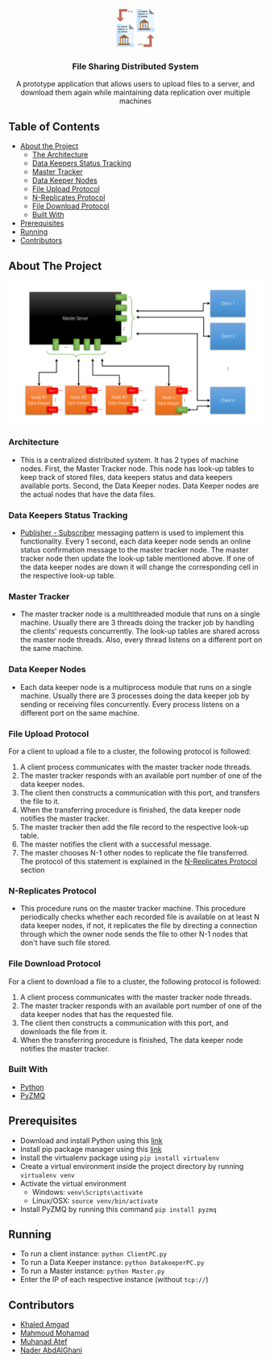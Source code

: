 <br />
<p align="center">
  <a href="https://github.com/Muhanad23/file-sharing-distributed-system">
    <img src="assets/distributed-ledger.png" alt="Logo" width="80" height="80">
  </a>

  <h3 align="center">File Sharing Distributed System</h3>

  <p align="center">
    A prototype application that allows users to upload files to a server, and download
them again while maintaining data replication over multiple machines
  </p>
</p>

## Table of Contents

- [About the Project](#about-the-project)
  - [The Architecture](#the-architecture)
  - [Data Keepers Status Tracking](#data-keepers-status-tracking)
  - [Master Tracker](#master-tracker)
  - [Data Keeper Nodes](#data-keeper-nodes)
  - [File Upload Protocol](#file-upload-protocol)
  - [N-Replicates Protocol](#n-replicates-protocol)
  - [File Download Protocol](#file-download-protocol)
  - [Built With](#built-with)
- [Prerequisites](#prerequisites)
- [Running](#running)
- [Contributors](#contributors)

## About The Project

![System Structure][system-architecture]

### Architecture

- This is a centralized distributed system. It has 2 types of machine nodes. First, the Master Tracker node. This node has look-up tables to keep track of stored files, data keepers status and data keepers available ports. Second, the Data Keeper nodes. Data Keeper nodes are the actual nodes that have the data files.

### Data Keepers Status Tracking

- [Publisher - Subscriber](https://learning-0mq-with-pyzmq.readthedocs.io/en/latest/pyzmq/patterns/pubsub.html) messaging pattern is used to implement this functionality. Every 1 second, each data keeper node sends an online status confirmation message to the master tracker node. The master tracker node then update the look-up table mentioned above. If one of the data keeper nodes are down it will change the corresponding cell in the respective look-up table.

### Master Tracker

- The master tracker node is a multithreaded module that runs on a single machine. Usually there are 3 threads doing the tracker job by handling the clients' requests concurrently. The look-up tables are shared across the master node threads. Also, every thread listens on a different port on the same machine.

### Data Keeper Nodes

- Each data keeper node is a multiprocess module that runs on a single machine. Usually there are 3 processes doing the data keeper job by sending or receiving files concurrently. Every process listens on a different port on the same machine.

### File Upload Protocol

For a client to upload a file to a cluster, the following protocol is followed:

1. A client process communicates with the master tracker node threads.
2. The master tracker responds with an available port number of one of the data keeper nodes.
3. The client then constructs a communication with this port, and transfers the file to it.
4. When the transferring procedure is finished, the data keeper node notifies the master tracker.
5. The master tracker then add the file record to the respective look-up table.
6. The master notifies the client with a successful message.
7. The master chooses N-1 other nodes to replicate the file transferred. The protocol of this statement is explained in the [N-Replicates Protocol](#n-replicates-protocol) section

### N-Replicates Protocol

- This procedure runs on the master tracker machine. This procedure periodically checks whether each recorded file is available on at least N data keeper nodes, if not, it replicates the file by directing a connection through which the owner node sends the file to other N-1 nodes that don't have such file stored.

### File Download Protocol

For a client to download a file to a cluster, the following protocol is followed:

1. A client process communicates with the master tracker node threads.
2. The master tracker responds with an available port number of one of the data keeper nodes that has the requested file.
3. The client then constructs a communication with this port, and downloads the file from it.
4. When the transferring procedure is finished, The data keeper node notifies the master tracker.

### Built With

- [Python](https://www.python.org/)
- [PyZMQ](https://pyzmq.readthedocs.io/en/latest/)

## Prerequisites

- Download and install Python using this [link](https://www.python.org/downloads/)
- Install pip package manager using this [link](https://pip.pypa.io/en/stable/installing/)
- Install the virtualenv package using `pip install virtualenv`
- Create a virtual environment inside the project directory by running `virtualenv venv`
- Activate the virtual environment
    - Windows: `venv\Scripts\activate`
    - Linux/OSX: `source venv/bin/activate`
- Install PyZMQ by running this command `pip install pyzmq`

## Running

- To run a client instance: `python ClientPC.py`
- To run a Data Keeper instance: `python DatakeeperPC.py`
- To run a Master instance: `python Master.py`
- Enter the IP of each respective instance (without `tcp://`)

## Contributors

* [Khaled Amgad](https://github.com/KhaledAmgad)
* [Mahmoud Mohamad](https://github.com/mmmacmp)
* [Muhanad Atef](https://github.com/Muhanad23)
* [Nader AbdAlGhani](https://github.com/naderabdalghani)

[system-architecture]: assets/system-architecture.png
